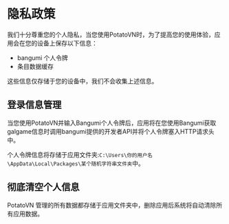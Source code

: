 # 隐私政策
我们十分尊重您的个人隐私，当您使用PotatoVN时，为了提高您的使用体验，应用会在您的设备上保存以下信息：

* bangumi 个人令牌
* 条目数据缓存

这些信息仅存储于您的设备中，我们不会收集上述信息。

## 登录信息管理
当您使用PotatoVN并输入Bangumi个人令牌后，应用将在您使用Bangumi获取galgame信息时调用bangumi提供的开发者API并将个人令牌塞入HTTP请求头中。

个人令牌信息将存储于应用文件夹:`C:\Users\你的用户名\AppData\Local\Packages\某个随机字符串文件夹`中。

## 彻底清空个人信息
PotatoVN 管理的所有数据都存储于应用文件夹中，删除应用后系统将自动清除所有应用数据。
